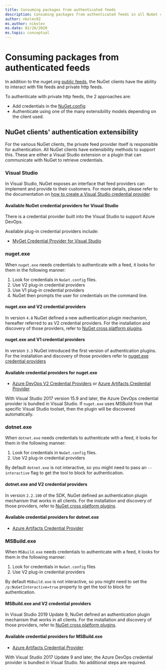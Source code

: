 ```yaml
---
title: Consuming packages from authenticated feeds
description: Consuming packages from authenticated feeds in all NuGet client scenarios
author: nkolev92
ms.author: nikolev
ms.date: 02/28/2020
ms.topic: conceptual
---
```


# Consuming packages from authenticated feeds

In addition to the nuget.org [public feeds](https://api.nuget.org/v3/index.json), the NuGet clients have the ability to interact with file feeds and private http feeds.

To authenticate with private http feeds, the 2 approaches are:

* Add credentials in the [NuGet.config](../reference/nuget-config-file.md#packagesourcecredentials)
* Authenticate using one of the many extensibility models depending on the client used.

## NuGet clients' authentication extensibility

For the various NuGet clients, the private feed provider itself is responsible for authentication.
All NuGet clients have extensibility methods to support this. These are either a Visual Studio extension or a plugin that can communicate with NuGet to retrieve credentials.

### Visual Studio

In Visual Studio, NuGet exposes an interface that feed providers can implement and provide to their customers. For more details, please refer to the documentation on [how to create a Visual Studio credential provider](../reference/extensibility/NuGet-Credential-Providers-for-Visual-Studio.md).

#### Available NuGet credential providers for Visual Studio

There is a credential provider built into the Visual Studio to support Azure DevOps.

Available plug-in credential providers include:

* [MyGet Credential Provider for Visual Studio](http://docs.myget.org/docs/reference/credential-provider-for-visual-studio)

### nuget.exe

When `nuget.exe` needs credentials to authenticate with a feed, it looks for them in the following manner:

1. Look for credentials in `NuGet.config` files.
1. Use V2 plug-in credential providers
1. Use V1 plug-in credential providers
1. NuGet then prompts the user for credentials on the command line.

#### nuget.exe and V2 credential providers

In version `4.8` NuGet defined a new authentication plugin mechanism, hereafter referred to as V2 credential providers.
For the installation and discovery of those providers, refer to [NuGet cross platform plugins](../reference/extensibility/NuGet-Cross-Platform-Plugins.md#plugin-installation-and-discovery).

#### nuget.exe and V1 credential providers

In version `3.3` NuGet introduced the first version of authentication plugins.
For the installation and discovery of those providers refer to [nuget.exe credential providers](../reference/extensibility/nuget-exe-Credential-Providers.md#nugetexe-credential-provider-discovery)

#### Available credential providers for nuget.exe

* [Azure DevOps V2 Credential Providers](/azure/devops/artifacts/nuget/nuget-exe?view=azure-devops#add-a-feed-to-nuget-482-or-later) or [Azure Artifacts Credential Provider](https://github.com/microsoft/artifacts-credprovider)

With Visual Studio 2017 version 15.9 and later, the Azure DevOps credential provider is bundled in Visual Studio.
If `nuget.exe` uses MSBuild from that specific Visual Studio toolset, then the plugin will be discovered automatically.

### dotnet.exe

When `dotnet.exe` needs credentials to authenticate with a feed, it looks for them in the following manner:

1. Look for credentials in `NuGet.config` files.
1. Use V2 plug-in credential providers

By default `dotnet.exe` is not interactive, so you might need to pass an `--interactive` flag to get the tool to block for authentication.

#### dotnet.exe and V2 credential providers

In version `2.2.100` of the SDK, NuGet defined an authentication plugin mechanism that works in all clients.
For the installation and discovery of those providers, refer to [NuGet cross platform plugins](../reference/extensibility/NuGet-Cross-Platform-Plugins.md#plugin-installation-and-discovery).

#### Available credential providers for dotnet.exe

* [Azure Artifacts Credential Provider](https://github.com/microsoft/artifacts-credprovider)

### MSBuild.exe

When `MSBuild.exe` needs credentials to authenticate with a feed, it looks for them in the following manner:

1. Look for credentials in `NuGet.config` files
1. Use V2 plug-in credential providers

By default `MSBuild.exe` is not interactive, so you might need to set the `/p:NuGetInteractive=true` property to get the tool to block for authentication.

#### MSBuild.exe and V2 credential providers

In Visual Studio 2019 Update 9, NuGet defined an authentication plugin mechanism that works in all clients.
For the installation and discovery of those providers, refer to [NuGet cross platform plugins](../reference/extensibility/NuGet-Cross-Platform-Plugins.md#plugin-installation-and-discovery).

#### Available credential providers for MSBuild.exe

* [Azure Artifacts Credential Provider](https://github.com/microsoft/artifacts-credprovider)

With Visual Studio 2017 Update 9 and later, the Azure DevOps credential provider is bundled in Visual Studio. No additional steps are required.
